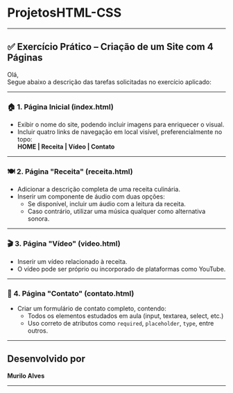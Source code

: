 # ProjetosHTML-CSS

---

## ✅ Exercício Prático – Criação de um Site com 4 Páginas

Olá,  
Segue abaixo a descrição das tarefas solicitadas no exercício aplicado:

---

### 🏠 1. Página Inicial (index.html)

- Exibir o nome do site, podendo incluir imagens para enriquecer o visual.  
- Incluir quatro links de navegação em local visível, preferencialmente no topo:  
  **HOME | Receita | Vídeo | Contato**

---

### 🍽️ 2. Página "Receita" (receita.html)

- Adicionar a descrição completa de uma receita culinária.  
- Inserir um componente de áudio com duas opções:  
  - Se disponível, incluir um áudio com a leitura da receita.  
  - Caso contrário, utilizar uma música qualquer como alternativa sonora.

---

### 🎬 3. Página "Vídeo" (video.html)

- Inserir um vídeo relacionado à receita.  
- O vídeo pode ser próprio ou incorporado de plataformas como YouTube.

---

### 📩 4. Página "Contato" (contato.html)

- Criar um formulário de contato completo, contendo:  
  - Todos os elementos estudados em aula (input, textarea, select, etc.)  
  - Uso correto de atributos como `required`, `placeholder`, `type`, entre outros.

---

## Desenvolvido por  
**Murilo Alves**

---
